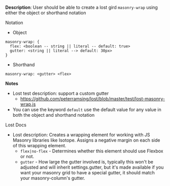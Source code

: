 __Description__: User should be able to create a lost gird `masonry-wrap` using either the object or shorthand notation

Notation
- Object
```
masonry-wrap: {
  flex: <boolean -- string || literal -- default: true>
  gutter: <string || literal --> default: 30px>
}
```
- Shorthand
```
masonry-wrap: <gutter> <flex>
```

__Notes__

- Lost test description: support a custom gutter
    + https://github.com/peterramsing/lost/blob/master/test/lost-masonry-wrap.js
- You can use the keyword `default` use the default value for any value in both the object and shorthand notation

Lost Docs
- Lost description: Creates a wrapping element for working with JS Masonry libraries like Isotope. Assigns a negative margin on each side of this wrapping element.
    + `flex|no-flex` - Determines whether this element should use Flexbox or not.
    + `gutter` - How large the gutter involved is, typically this won't be adjusted and will inherit settings.gutter, but it's made available if you want your masonry grid to have a special gutter, it should match your masonry-column's gutter.